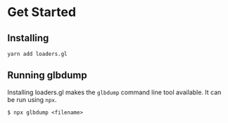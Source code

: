 # Get Started

## Installing

```
yarn add loaders.gl
```

## Running glbdump

Installing loaders.gl makes the `glbdump` command line tool available. It can be run using `npx`.

```
$ npx glbdump <filename>
```
